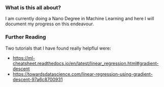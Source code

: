 ### What is this all about?

I am currently doing a Nano Degree in Machine Learning and here I will document
my progress on this endeavour.



### Further Reading

Two tutorials that I have found really helpflul were:
- https://ml-cheatsheet.readthedocs.io/en/latest/linear_regression.html#gradient-descent
- https://towardsdatascience.com/linear-regression-using-gradient-descent-97a6c8700931



